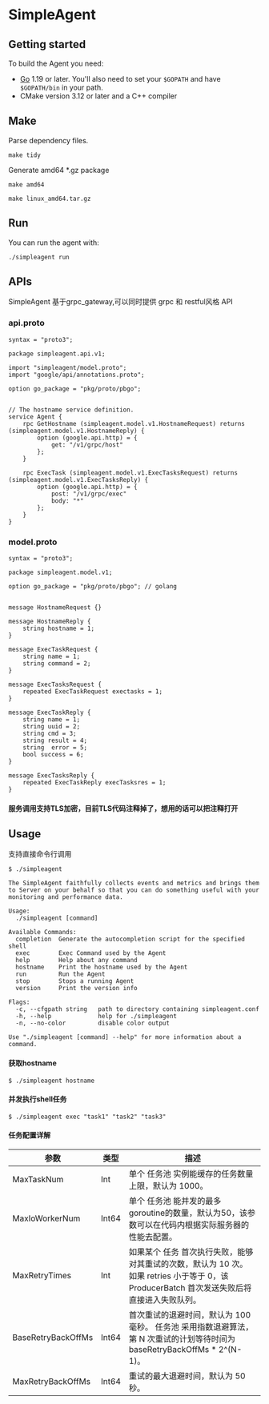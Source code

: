 # SimpleAgent

## Getting started

To build the Agent you need:
 * [Go](https://golang.org/doc/install) 1.19 or later. You'll also need to set your `$GOPATH` and have `$GOPATH/bin` in your path.
 * CMake version 3.12 or later and a C++ compiler

## Make

Parse dependency files.
```
make tidy
```

Generate amd64 *.gz package
```
make amd64

make linux_amd64.tar.gz
```

## Run

You can run the agent with:
```
./simpleagent run
```

## APIs

SimpleAgent 基于grpc_gateway,可以同时提供 grpc 和 restful风格 API

### api.proto

```
syntax = "proto3";

package simpleagent.api.v1;

import "simpleagent/model.proto";
import "google/api/annotations.proto";

option go_package = "pkg/proto/pbgo"; 


// The hostname service definition.
service Agent {
    rpc GetHostname (simpleagent.model.v1.HostnameRequest) returns (simpleagent.model.v1.HostnameReply) {
        option (google.api.http) = {
            get: "/v1/grpc/host"
        };
    }

    rpc ExecTask (simpleagent.model.v1.ExecTasksRequest) returns (simpleagent.model.v1.ExecTasksReply) {
        option (google.api.http) = {
            post: "/v1/grpc/exec"
            body: "*"
        };
    }
}
```

### model.proto

```
syntax = "proto3";

package simpleagent.model.v1;

option go_package = "pkg/proto/pbgo"; // golang


message HostnameRequest {}

message HostnameReply {
    string hostname = 1;
}

message ExecTaskRequest {
    string name = 1;
    string command = 2;
}

message ExecTasksRequest {
    repeated ExecTaskRequest exectasks = 1;
}

message ExecTaskReply {
    string name = 1;
    string uuid = 2;
    string cmd = 3;
    string result = 4;
    string  error = 5;
    bool success = 6;
}

message ExecTasksReply {
    repeated ExecTaskReply execTasksres = 1;
}

```
#### 服务调用支持TLS加密，目前TLS代码注释掉了，想用的话可以把注释打开


## Usage
支持直接命令行调用
```
$ ./simpleagent

The SimpleAgent faithfully collects events and metrics and brings them
to Server on your behalf so that you can do something useful with your
monitoring and performance data.

Usage:
  ./simpleagent [command]

Available Commands:
  completion  Generate the autocompletion script for the specified shell
  exec        Exec Command used by the Agent
  help        Help about any command
  hostname    Print the hostname used by the Agent
  run         Run the Agent
  stop        Stops a running Agent
  version     Print the version info

Flags:
  -c, --cfgpath string   path to directory containing simpleagent.conf
  -h, --help             help for ./simpleagent
  -n, --no-color         disable color output

Use "./simpleagent [command] --help" for more information about a command.
```
#### 获取hostname
```
$ ./simpleagent hostname
```
#### 并发执行shell任务
```
$ ./simpleagent exec "task1" "task2" "task3"
```

#### 任务配置详解
| 参数                | 类型   | 描述                                                         |
| ------------------- | ------ | ------------------------------------------------------------ |
| MaxTaskNum          | Int    | 单个 任务池 实例能缓存的任务数量上限，默认为 1000。  | |
| MaxIoWorkerNum      | Int64  | 单个 任务池 能并发的最多goroutine的数量，默认为50，该参数可以在代码内根据实际服务器的性能去配置。 |
| MaxRetryTimes       | Int    | 如果某个 任务 首次执行失败，能够对其重试的次数，默认为 10 次。<br/>如果 retries 小于等于 0，该 ProducerBatch 首次发送失败后将直接进入失败队列。 |
| BaseRetryBackOffMs  | Int64  | 首次重试的退避时间，默认为 100 毫秒。 任务池 采用指数退避算法，第 N 次重试的计划等待时间为 baseRetryBackOffMs * 2^(N-1)。 |
| MaxRetryBackOffMs   | Int64  | 重试的最大退避时间，默认为 50 秒。    


